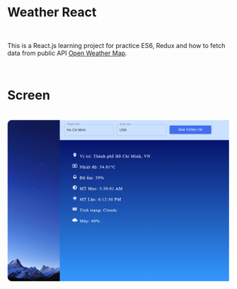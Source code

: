 <h1>Weather React </h1> <br>
<p>This is a React.js learning project for practice ES6, Redux and how to fetch data from public API <a href="https://openweathermap.org/">Open Weather Map</a>.</p>
<br>

<h1> Screen </h1> <br>
<img src="screen.PNG" />
